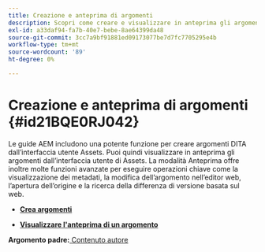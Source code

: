 ```yaml
---
title: Creazione e anteprima di argomenti
description: Scopri come creare e visualizzare in anteprima gli argomenti DITA dall’interfaccia utente Assets nelle guide AEM.
exl-id: a33daf94-fa7b-40e7-bebe-8ae64399da48
source-git-commit: 3cc7a9bf91881ed09173077be7d7fc7705295e4b
workflow-type: tm+mt
source-wordcount: '89'
ht-degree: 0%

---
```


# Creazione e anteprima di argomenti {#id21BQE0RJ042}

Le guide AEM includono una potente funzione per creare argomenti DITA dall’interfaccia utente Assets. Puoi quindi visualizzare in anteprima gli argomenti dall’interfaccia utente di Assets. La modalità Anteprima offre inoltre molte funzioni avanzate per eseguire operazioni chiave come la visualizzazione dei metadati, la modifica dell’argomento nell’editor web, l’apertura dell’origine e la ricerca della differenza di versione basata sul web.

- **[Crea argomenti](web-editor-create-topics.md)**

- **[Visualizzare l&#39;anteprima di un argomento](web-editor-preview-topics.md)**


**Argomento padre:**[ Contenuto autore](authoring-content.md)

